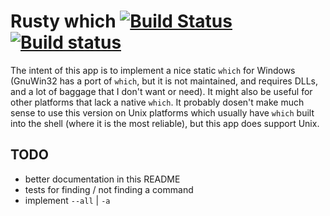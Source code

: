 # Rusty which [![Build Status](https://travis-ci.org/plicease/rust-app-which.svg?branch=master)](http://travis-ci.org/plicease/rust-app-which) [![Build status](https://ci.appveyor.com/api/projects/status/inr7epn8aeb3bulx/branch/master?svg=true)](https://ci.appveyor.com/project/plicease/rust-app-which/branch/master)

The intent of this app is to implement a nice static `which` for Windows
(GnuWin32 has a port of `which`, but it is not maintained, and requires
DLLs, and a lot of baggage that I don't want or need). It might also be
useful for other platforms that lack a native `which`.  It probably
dosen't make much sense to use this version on Unix platforms which
usually have `which` built into the shell (where it is the most reliable),
but this app does support Unix.

## TODO

 - better documentation in this README
 - tests for finding / not finding a command
 - implement `--all` | `-a`
